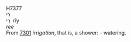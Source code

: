 <body>
  <p>H7377<br>  רי  <br> רִי  ‎  rı̂y  <br><i>ree </i><br>From <a href="h7301.htm">7301</a>  <i>irrigation</i>, that is, a shower: - watering.<br></p>
 </body>